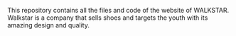 This repository contains all the files and code of the website of WALKSTAR.
Walkstar is a company that sells shoes and targets the youth with its amazing design and quality. 
